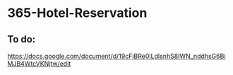 # 365-Hotel-Reservation

## To do:
https://docs.google.com/document/d/19cFjBRe0ILdlsnhS8IWN_nddhsG6BiMJB4WtcVKNjtw/edit
